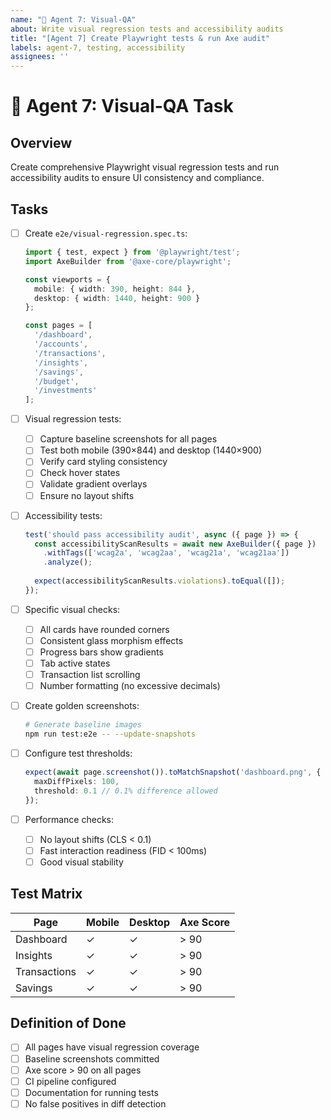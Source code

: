 ```yaml
---
name: "🧪 Agent 7: Visual-QA"
about: Write visual regression tests and accessibility audits
title: "[Agent 7] Create Playwright tests & run Axe audit"
labels: agent-7, testing, accessibility
assignees: ''
---
```


# 🧪 Agent 7: Visual-QA Task

## Overview
Create comprehensive Playwright visual regression tests and run accessibility audits to ensure UI consistency and compliance.

## Tasks
- [ ] Create `e2e/visual-regression.spec.ts`:
  ```typescript
  import { test, expect } from '@playwright/test';
  import AxeBuilder from '@axe-core/playwright';
  
  const viewports = {
    mobile: { width: 390, height: 844 },
    desktop: { width: 1440, height: 900 }
  };
  
  const pages = [
    '/dashboard',
    '/accounts', 
    '/transactions',
    '/insights',
    '/savings',
    '/budget',
    '/investments'
  ];
  ```

- [ ] Visual regression tests:
  - [ ] Capture baseline screenshots for all pages
  - [ ] Test both mobile (390×844) and desktop (1440×900)
  - [ ] Verify card styling consistency
  - [ ] Check hover states
  - [ ] Validate gradient overlays
  - [ ] Ensure no layout shifts

- [ ] Accessibility tests:
  ```typescript
  test('should pass accessibility audit', async ({ page }) => {
    const accessibilityScanResults = await new AxeBuilder({ page })
      .withTags(['wcag2a', 'wcag2aa', 'wcag21a', 'wcag21aa'])
      .analyze();
      
    expect(accessibilityScanResults.violations).toEqual([]);
  });
  ```

- [ ] Specific visual checks:
  - [ ] All cards have rounded corners
  - [ ] Consistent glass morphism effects
  - [ ] Progress bars show gradients
  - [ ] Tab active states
  - [ ] Transaction list scrolling
  - [ ] Number formatting (no excessive decimals)

- [ ] Create golden screenshots:
  ```bash
  # Generate baseline images
  npm run test:e2e -- --update-snapshots
  ```

- [ ] Configure test thresholds:
  ```typescript
  expect(await page.screenshot()).toMatchSnapshot('dashboard.png', {
    maxDiffPixels: 100,
    threshold: 0.1 // 0.1% difference allowed
  });
  ```

- [ ] Performance checks:
  - [ ] No layout shifts (CLS < 0.1)
  - [ ] Fast interaction readiness (FID < 100ms)
  - [ ] Good visual stability

## Test Matrix
| Page | Mobile | Desktop | Axe Score |
|------|--------|---------|-----------|
| Dashboard | ✓ | ✓ | > 90 |
| Insights | ✓ | ✓ | > 90 |
| Transactions | ✓ | ✓ | > 90 |
| Savings | ✓ | ✓ | > 90 |

## Definition of Done
- [ ] All pages have visual regression coverage
- [ ] Baseline screenshots committed
- [ ] Axe score > 90 on all pages
- [ ] CI pipeline configured
- [ ] Documentation for running tests
- [ ] No false positives in diff detection 